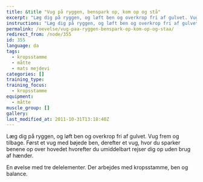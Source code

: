 ```yaml
---
title: &title "Vug på ryggen, benspark op, kom op og stå"
excerpt: "Læg dig på ryggen, og løft ben og overkrop fri af gulvet. Vug frem og tilbage. Først et vug med bøjede ben, derefter et vug, hvor du sparker benene op over hovedet hvorefter du umiddelbart rejser dig op uden brug af hænder."
instructions: "Læg dig på ryggen, og løft ben og overkrop fri af gulvet. Vug frem og tilbage. Først et vug med bøjede ben, derefter et vug, hvor du sparker benene op over hovedet hvorefter du umiddelbart rejser dig op uden brug af hænder."
permalink: /oevelse/vug-paa-ryggen-benspark-op-kom-op-og-staa/
redirect_from: /node/355
id: 355
language: da
tags:
  - kropsstamme
  - måtte
  - mats mejdevi
categories: []
training_type: 
training_focus: 
  - kropsstamme
equipment:
  - måtte
muscle_group: []
gallery:
last_modified_at: 2011-10-31T13:18:40Z
---
```


Læg dig på ryggen, og løft ben og overkrop fri af gulvet. Vug frem og tilbage. Først et vug med bøjede ben, derefter et vug, hvor du sparker benene op over hovedet hvorefter du umiddelbart rejser dig op uden brug af hænder.

En øvelse med tre delelementer. Der arbejdes med kropsstamme, ben og balance.
